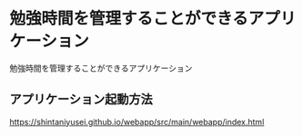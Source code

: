 # 勉強時間を管理することができるアプリケーション
勉強時間を管理することができるアプリケーション

## アプリケーション起動方法
https://shintaniyusei.github.io/webapp/src/main/webapp/index.html
